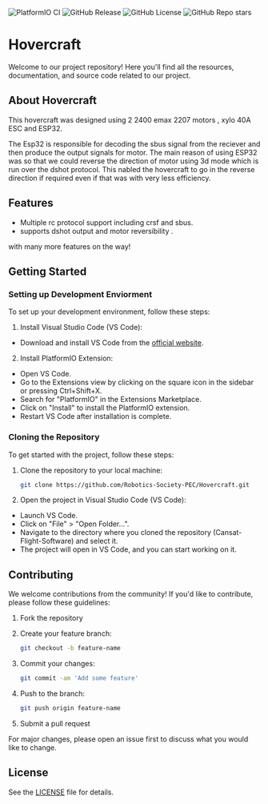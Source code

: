 ![PlatformIO CI](https://github.com/Robotics-Society-PEC/Hovercraft/actions/workflows/build.yml/badge.svg)
![GitHub Release](https://img.shields.io/github/v/release/Robotics-Society-PEC/Hovercraft)
![GitHub License](https://img.shields.io/github/license/Robotics-Society-PEC/Hovercraft)
![GitHub Repo stars](https://img.shields.io/github/stars/Robotics-Society-PEC/Hovercraft?style=flat)
# Hovercraft
Welcome to our project repository! Here you'll find all the resources, documentation, and source code related to our project.

## About Hovercraft

This hovercraft was designed using 2 2400 emax 2207 motors , xylo 40A ESC and ESP32.

The Esp32 is responsible for decoding the sbus signal from the reciever and then produce the output signals for motor. The main reason of using ESP32 was so that we could reverse the direction of motor using 3d mode which is run over the dshot protocol. This nabled the hovercraft to go in the reverse direction if required even if that was with very less efficiency.

## Features
- Multiple rc protocol support including crsf and sbus.
- supports dshot output and motor reversibility .

with many more features on the way!

## Getting Started

### Setting up Development Enviorment
To set up your development environment, follow these steps:

1. Install Visual Studio Code (VS Code):
- Download and install VS Code from the [official website](https://code.visualstudio.com/).

2. Install PlatformIO Extension:
- Open VS Code.
- Go to the Extensions view by clicking on the square icon in the sidebar or pressing Ctrl+Shift+X.
- Search for "PlatformIO" in the Extensions Marketplace.
- Click on "Install" to install the PlatformIO extension.
- Restart VS Code after installation is complete.


### Cloning the Repository
To get started with the project, follow these steps:

1. Clone the repository to your local machine:

    ```bash
    git clone https://github.com/Robotics-Society-PEC/Hovercraft.git
    ```
2. Open the project in Visual Studio Code (VS Code):

- Launch VS Code.
- Click on "File" > "Open Folder...".
- Navigate to the directory where you cloned the repository (Cansat-Flight-Software) and select it.
- The project will open in VS Code, and you can start working on it.

## Contributing

We welcome contributions from the community! If you'd like to contribute, please follow these guidelines:

1. Fork the repository
2. Create your feature branch: 
    ```bash
    git checkout -b feature-name
    ```
3. Commit your changes:
    ```bash
    git commit -am 'Add some feature'
    ```

4. Push to the branch: 
    ``` bash
    git push origin feature-name
    ```
5. Submit a pull request

For major changes, please open an issue first to discuss what you would like to change.


## License
See the [LICENSE](LICENSE) file for details.
